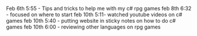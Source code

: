 Feb 6th 5:55 - Tips and tricks to help me with my c# rpg games
feb 8th 6:32 - focused on where to start
feb 10th 5:11- watched youtube videos on c# games
feb 10th 5:40 - putting website in sticky notes on how to do c# games
feb 10th 6:00 - reviewing other languages on rpg games
